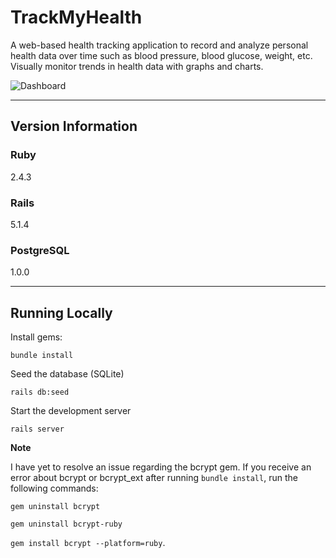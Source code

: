 # TrackMyHealth

A web-based health tracking application to record and analyze personal health data over time such as blood pressure, blood glucose, weight, etc. Visually monitor trends in health data with graphs and charts.

![Dashboard](/../screenshots/screenshots/Dashboard.png?raw=true "Dashboard")

---

## Version Information

### Ruby
2.4.3

### Rails
5.1.4

### PostgreSQL
1.0.0

---

## Running Locally
Install gems:

`bundle install`

Seed the database (SQLite)

`rails db:seed`

Start the development server

`rails server`

**Note**

I have yet to resolve an issue regarding the bcrypt gem. If you receive an error about bcrypt or bcrypt_ext after running `bundle install`, run the following commands:

`gem uninstall bcrypt`

`gem uninstall bcrypt-ruby`

`gem install bcrypt --platform=ruby`.